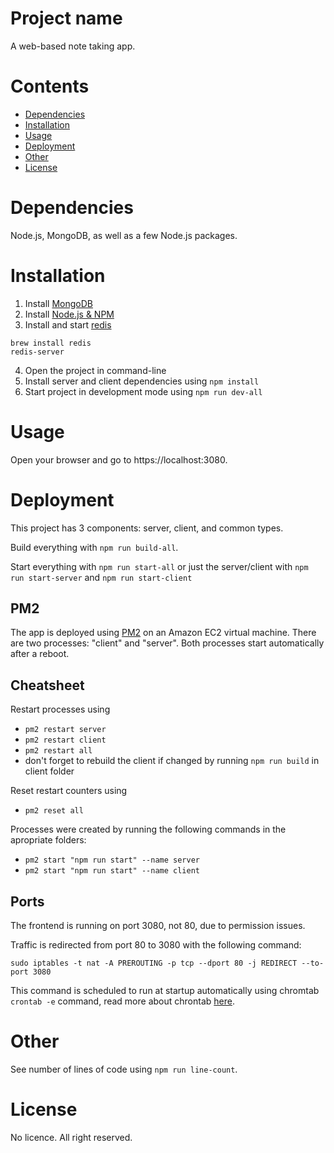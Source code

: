 # Project name

A web-based note taking app.

Contents
========

 * [Dependencies](#dependencies)
 * [Installation](#installation)
 * [Usage](#usage)
 * [Deployment](#deployment)
 * [Other](#other)
 * [License](#license)

# Dependencies

Node.js, MongoDB, as well as a few Node.js packages.

# Installation

1. Install [MongoDB](https://www.mongodb.com/try/download/community)
2. Install [Node.js & NPM](https://nodejs.org/en/download/)
3. Install and start [redis](https://redis.io/)
```
brew install redis
redis-server
```
4. Open the project in command-line
5. Install server and client dependencies using `npm install`
6. Start project in development mode using `npm run dev-all`

# Usage

Open your browser and go to https://localhost:3080.

# Deployment

This project has 3 components: server, client, and common types.

Build everything with `npm run build-all`.

Start everything with `npm run start-all` or just the server/client with `npm run start-server` and `npm run start-client`

## PM2

The app is deployed using [PM2](https://pm2.keymetrics.io/docs/usage/startup/) on an Amazon EC2 virtual machine. There are two processes: "client" and "server". Both processes start automatically after a reboot.

## Cheatsheet

Restart processes using
- `pm2 restart server`
- `pm2 restart client`
- `pm2 restart all`
- don't forget to rebuild the client if changed by running `npm run build` in client folder

Reset restart counters using
- `pm2 reset all`

Processes were created by running the following commands in the apropriate folders:
- `pm2 start "npm run start" --name server`
- `pm2 start "npm run start" --name client`

## Ports

The frontend is running on port 3080, not 80, due to permission issues.

Traffic is redirected from port 80 to 3080 with the following command:

`sudo iptables -t nat -A PREROUTING -p tcp --dport 80 -j REDIRECT --to-port 3080`

This command is scheduled to run at startup automatically using chromtab `crontab -e` command, read more about chrontab [here](https://askubuntu.com/questions/814/how-to-run-scripts-on-start-up).

# Other

See number of lines of code using `npm run line-count`.

# License

No licence. All right reserved.